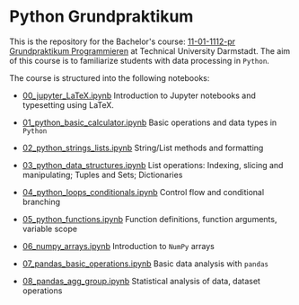 # Python Grundpraktikum

This is the repository for the Bachelor's course: [11-01-1112-pr Grundpraktikum Programmieren](https://www.tucan.tu-darmstadt.de/scripts/mgrqispi.dll?APPNAME=CampusNet&PRGNAME=COURSEDETAILS&ARGUMENTS=-N000000000000001,-N000334,-N0,-N390274845595770,-N390274845567771,-N0,-N0,-N0) at Technical University Darmstadt. The aim of this course is to familiarize students with data processing in `Python`.

The course is structured into the following notebooks:

- [00_jupyter_LaTeX.ipynb](https://github.com/Steelpush-Ironpull/GP_2024/blob/main/00_jupyter_LaTeX.ipynb) Introduction to Jupyter notebooks and typesetting using LaTeX.

-  [01_python_basic_calculator.ipynb](https://github.com/Steelpush-Ironpull/GP_2024/blob/main/01_python_basic_calculator.ipynb) Basic operations and data types in `Python`

- [02_python_strings_lists.ipynb](https://github.com/Steelpush-Ironpull/GP_2024/blob/main/02_python_strings_lists.ipynb) String/List methods and formatting

- [03_python_data_structures.ipynb](https://github.com/Steelpush-Ironpull/GP_2024/blob/main/03_python_data_structures.ipynb) List operations: Indexing, slicing and manipulating; Tuples and Sets; Dictionaries

- [04_python_loops_conditionals.ipynb](https://github.com/Steelpush-Ironpull/GP_2024/blob/main/04_python_loops_conditionals.ipynb) Control flow and conditional branching

- [05_python_functions.ipynb](https://github.com/Steelpush-Ironpull/GP_2024/blob/main/05_python_functions.ipynb) Function definitions, function arguments, variable scope

- [06_numpy_arrays.ipynb](https://github.com/Steelpush-Ironpull/GP_2024/blob/main/06_numpy_arrays.ipynb) Introduction to `NumPy` arrays

- [07_pandas_basic_operations.ipynb](https://github.com/Steelpush-Ironpull/GP_2024/blob/main/07_pandas_basic_operations.ipynb) Basic data analysis with `pandas`

- [08_pandas_agg_group.ipynb](https://github.com/Steelpush-Ironpull/GP_2024/blob/main/08_pandas_agg_group.ipynb) Statistical analysis of data, dataset operations